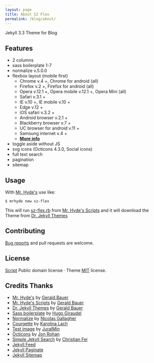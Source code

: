 ```yaml
---
layout: page
title: About SZ Flex
permalink: /blog/about/
---
```


Jekyll 3.3 Theme for Blog

## Features

* 2 columns
* sass boilerplate 1-7
* normalize v.5.0.0
* flexbox layout (mobile first)
  * Chrome v.4 +, Chrome for android (all)
  * Firefox v.2 +, Firefox for android (all)
  * Opera v.12.1 +, Opera mobile v.12.1 +, Opera Mini (all)
  * Safari v.3.1 +
  * IE v.10 +, IE mobile v.10 +
  * Edge v.12 +
  * iOS safari v.3.2 +
  * Android browser v.2.1 +
  * Blackberry browser v.7 +
  * UC browser for android v.11 +
  * Samsung internet v.4 +
  * [**More info**][caniuse]
* toggle aside without JS
* svg icons (Octicons 4.3.0, Social icons)
* full text search
* pagination
* sitemap

## Usage

With [Mr. Hyde's][hyde] use like:

```
$ mrhyde new sz-flex
```

This will run [sz-flex.rb][script] from [Mr. Hyde's Scripts][hydescripts] and
it will download the Theme from [Dr. Jekyll Themes][drjekyllthemes]

## Contributing

[Bug reports][issues] and pull requests are welcome.

## License

[Script][script] Public domain license · Theme [MIT][mit] license.

## Credits Thanks

* [Mr. Hyde's][hyde] by [Gerald Bauer][geraldb]
* [Mr. Hyde's Scripts][hydescripts] by [Gerald Bauer][geraldb]
* [Dr. Jekyll Themes][drjekyllthemes] by [Gerald Bauer][geraldb]
* [Sass boilerplate][sass-boilerplate] by [Hugo Giraudel][hugogiraudel]
* [Normalize][normalize] by [Nicolas Gallagher][necolas]
* [Courgette][courgette] by [Karolina Lach][karolinalach]
* [Test image][image] by [JuralMin][juralmin]
* [Octicons][octicons] by [Jon Rohan][jonrohan]
* [Simple Jekyll Search][search] by [Christian Fei][christian-fei]
* [Jekyll Feed][feed]
* [Jekyll Paginate][paginate]
* [Jekyll Sitemap][sitemap]

[caniuse]: http://caniuse.com/#feat=flexbox
[hyde]: https://github.com/mrhydescripts
[hydescripts]: https://github.com/mrhydescripts/scripts
[script]: https://github.com/mrhydescripts/scripts/blob/master/sz-flex.rb
[drjekyllthemes]: TODO
[geraldb]: https://github.com/geraldb
[sass-boilerplate]: https://github.com/HugoGiraudel/sass-boilerplate
[hugogiraudel]: https://github.com/HugoGiraudel
[normalize]: https://github.com/necolas/normalize.css
[necolas]: https://github.com/necolas
[courgette]: https://fonts.google.com/specimen/Courgette
[karolinalach]: https://plus.google.com/+KarolinaLach
[image]: https://pixabay.com/en/carousel-website-page-layout-1684591/
[juralmin]: https://pixabay.com/en/users/JuralMin-2051452/
[issues]: https://github.com/StartZeroGnu/jekyll-szflex-theme/issues
[mit]: https://opensource.org/licenses/MIT
[search]: https://github.com/christian-fei/Simple-Jekyll-Search
[christian-fei]: https://github.com/christian-fei
[octicons]: https://github.com/primer/octicons/
[jonrohan]: https://github.com/jonrohan
[feed]: https://github.com/jekyll/jekyll-feed
[paginate]: https://github.com/jekyll/jekyll-paginate
[sitemap]: https://github.com/jekyll/jekyll-sitemap

